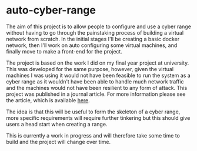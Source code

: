 # auto-cyber-range
The aim of this project is to allow people to configure and use a cyber range without having to go through the painstaking process of building a virtual network from scratch. In the initial stages I'll be creating a basic docker network, then I'll work on auto configuring some virtual machines, and finally move to make a front-end for the project.

The project is based on the work I did on my final year project at university. This was developed for the same purpose, however, given the virtual machines I was using it would not have been feasible to run the system as a cyber range as it wouldn't have been able to handle much network traffic and the machines would not have been resilient to any form of attack. This project was published in a journal article. For more information please see the article, which is available [here](https://www.mdpi.com/2224-2708/6/3/16).

The idea is that this will be useful to form the skeleton of a cyber range, more specific requirements will require further tinkering but this should give users a head start when creating a range.

This is currently a work in progress and will therefore take some time to build and the project will change over time.